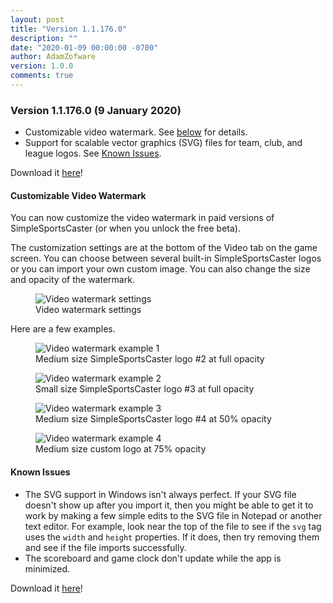 ```yaml
---
layout: post
title: "Version 1.1.176.0"
description: ""
date: "2020-01-09 00:00:00 -0700"
author: AdamZofware
version: 1.0.0
comments: true
---
```


### Version 1.1.176.0 (9 January 2020)
* Customizable video watermark. See [below](#customizable-video-watermark) for details.
* Support for scalable vector graphics (SVG) files for team, club, and league logos. See [Known Issues](#known-issues). 

Download it [here](https://www.microsoft.com/store/apps/9NRQMTPGS298?cid=sscdotcom)!

#### Customizable Video Watermark

You can now customize the video watermark in paid versions of SimpleSportsCaster (or when you unlock the free beta).

The customization settings are at the bottom of the Video tab on the game screen. You can choose between several built-in SimpleSportsCaster logos or you can import your own custom image. You can also change the size and opacity of the watermark.

<figure>
  <img src="{{site.url}}/assets/posts/video-watermark-1.png" alt="Video watermark settings"/>
  <figcaption>Video watermark settings</figcaption>
</figure>

Here are a few examples.

<figure>
  <img src="{{site.url}}/assets/posts/video-watermark-2.png" alt="Video watermark example 1"/>
  <figcaption>Medium size SimpleSportsCaster logo #2 at full opacity</figcaption>
</figure>

<figure>
  <img src="{{site.url}}/assets/posts/video-watermark-3.png" alt="Video watermark example 2"/>
  <figcaption>Small size SimpleSportsCaster logo #3 at full opacity</figcaption>
</figure>

<figure>
  <img src="{{site.url}}/assets/posts/video-watermark-4.png" alt="Video watermark example 3"/>
  <figcaption>Medium size SimpleSportsCaster logo #4 at 50% opacity</figcaption>
</figure>

<figure>
  <img src="{{site.url}}/assets/posts/video-watermark-5.png" alt="Video watermark example 4"/>
  <figcaption>Medium size custom logo at 75% opacity</figcaption>
</figure>

#### Known Issues
* The SVG support in Windows isn't always perfect. If your SVG file doesn't show up after you import it, then you might be able to get it to work by making a few simple edits to the SVG file in Notepad or another text editor. For example, look near the top of the file to see if the `svg` tag uses the `width` and `height` properties. If it does, then try removing them and see if the file imports successfully.
* The scoreboard and game clock don't update while the app is minimized.

Download it [here](https://www.microsoft.com/store/apps/9NRQMTPGS298?cid=sscdotcom)!


